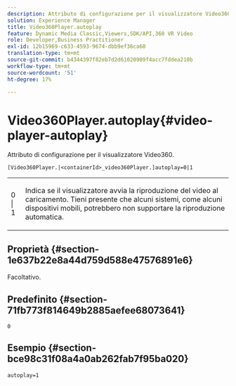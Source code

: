 ```yaml
---
description: Attributo di configurazione per il visualizzatore Video360.
solution: Experience Manager
title: Video360Player.autoplay
feature: Dynamic Media Classic,Viewers,SDK/API,360 VR Video
role: Developer,Business Practitioner
exl-id: 12b15969-c633-4593-9674-dbb9ef36ca60
translation-type: tm+mt
source-git-commit: b4344397f82eb7d2d61020909f4acc7fddea210b
workflow-type: tm+mt
source-wordcount: '51'
ht-degree: 17%

---
```


# Video360Player.autoplay{#video-player-autoplay}

Attributo di configurazione per il visualizzatore Video360.

`[Video360Player.|<containerId>_video360Player.]autoplay=0|1`

<table id="table_441553CD34C94A58A9D7CBF772DEDDB6"> 
 <tbody> 
  <tr> 
   <td colname="col1"> <p> <span class="codeph"> 0 | 1 </span> </p> </td> 
   <td colname="col2"> <p> Indica se il visualizzatore avvia la riproduzione del video al caricamento. Tieni presente che alcuni sistemi, come alcuni dispositivi mobili, potrebbero non supportare la riproduzione automatica. </p> </td> 
  </tr> 
 </tbody> 
</table>

## Proprietà {#section-1e637b22e8a44d759d588e47576891e6}

Facoltativo.

## Predefinito {#section-71fb773f814649b2885aefee68073641}

`0`

## Esempio {#section-bce98c31f08a4a0ab262fab7f95ba020}

```
autoplay=1
```
